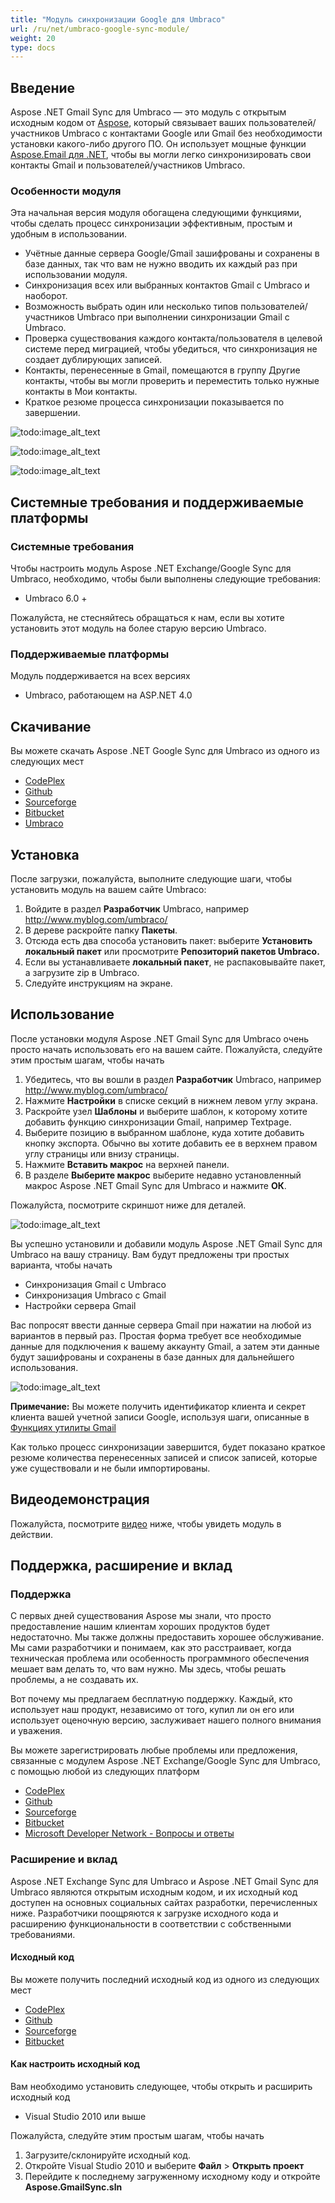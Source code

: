 ```yaml
---
title: "Модуль синхронизации Google для Umbraco"
url: /ru/net/umbraco-google-sync-module/
weight: 20
type: docs
---
```


## **Введение**
Aspose .NET Gmail Sync для Umbraco — это модуль с открытым исходным кодом от [Aspose](http://www.aspose.com/), который связывает ваших пользователей/участников Umbraco с контактами Google или Gmail без необходимости установки какого-либо другого ПО. Он использует мощные функции [Aspose.Email для .NET](http://www.aspose.com/.net/email-component.aspx), чтобы вы могли легко синхронизировать свои контакты Gmail и пользователей/участников Umbraco.
### **Особенности модуля**
Эта начальная версия модуля обогащена следующими функциями, чтобы сделать процесс синхронизации эффективным, простым и удобным в использовании.

- Учётные данные сервера Google/Gmail зашифрованы и сохранены в базе данных, так что вам не нужно вводить их каждый раз при использовании модуля.
- Синхронизация всех или выбранных контактов Gmail с Umbraco и наоборот.
- Возможность выбрать один или несколько типов пользователей/участников Umbraco при выполнении синхронизации Gmail с Umbraco.
- Проверка существования каждого контакта/пользователя в целевой системе перед миграцией, чтобы убедиться, что синхронизация не создает дублирующих записей.
- Контакты, перенесенные в Gmail, помещаются в группу Другие контакты, чтобы вы могли проверить и переместить только нужные контакты в Мои контакты.
- Краткое резюме процесса синхронизации показывается по завершении.

![todo:image_alt_text](http://www.aspose.com/blogs/wp-content/uploads/2014/11/Aspose-.NET-Gmail-Sync-for-Umbraco.png)

![todo:image_alt_text](http://www.aspose.com/blogs/wp-content/uploads/2014/11/Gmail-to-Umbraco-Sync.png)

![todo:image_alt_text](http://www.aspose.com/blogs/wp-content/uploads/2014/11/Umbraco-to-Gmail-Sync.png)
## **Системные требования и поддерживаемые платформы**
### **Системные требования**
Чтобы настроить модуль Aspose .NET Exchange/Google Sync для Umbraco, необходимо, чтобы были выполнены следующие требования:

- Umbraco 6.0 +

Пожалуйста, не стесняйтесь обращаться к нам, если вы хотите установить этот модуль на более старую версию Umbraco.
### **Поддерживаемые платформы**
Модуль поддерживается на всех версиях

- Umbraco, работающем на ASP.NET 4.0
## **Скачивание**
Вы можете скачать Aspose .NET Google Sync для Umbraco из одного из следующих мест

- [CodePlex](https://asposeumbraco.codeplex.com/releases)
- [Github](https://github.com/asposemarketplace/Aspose_for_Umbraco/releases)
- [Sourceforge](https://sourceforge.net/projects/asposeumbraco/files/)
- [Bitbucket](https://bitbucket.org/asposemarketplace/aspose-for-umbraco/downloads)
- [Umbraco](https://our.umbraco.org/projects/website-utilities/sync-umbraco-users-and-members-with-google-contacts-using-aspose-net-gmail-sync-for-umbraco)
## **Установка**
После загрузки, пожалуйста, выполните следующие шаги, чтобы установить модуль на вашем сайте Umbraco:

1. Войдите в раздел **Разработчик** Umbraco, например <http://www.myblog.com/umbraco/>
1. В дереве раскройте папку **Пакеты**.
1. Отсюда есть два способа установить пакет: выберите **Установить локальный пакет** или просмотрите **Репозиторий пакетов Umbraco.**
1. Если вы устанавливаете **локальный пакет**, не распаковывайте пакет, а загрузите zip в Umbraco.
1. Следуйте инструкциям на экране.
## **Использование**
После установки модуля Aspose .NET Gmail Sync для Umbraco очень просто начать использовать его на вашем сайте. Пожалуйста, следуйте этим простым шагам, чтобы начать

1. Убедитесь, что вы вошли в раздел **Разработчик** Umbraco, например <http://www.myblog.com/umbraco/>
1. Нажмите **Настройки** в списке секций в нижнем левом углу экрана.
1. Раскройте узел **Шаблоны** и выберите шаблон, к которому хотите добавить функцию синхронизации Gmail, например Textpage.
1. Выберите позицию в выбранном шаблоне, куда хотите добавить кнопку экспорта. Обычно вы хотите добавить ее в верхнем правом углу страницы или внизу страницы.
1. Нажмите **Вставить макрос** на верхней панели.
1. В разделе **Выберите макрос** выберите недавно установленный макрос Aspose .NET Gmail Sync для Umbraco и нажмите **ОК**.

Пожалуйста, посмотрите скриншот ниже для деталей.

![todo:image_alt_text](http://www.aspose.com/blogs/wp-content/uploads/2014/11/How-to-use-Aspose-.NET-Gmail-Sync-for-Umbraco.png)

Вы успешно установили и добавили модуль Aspose .NET Gmail Sync для Umbraco на вашу страницу. Вам будут предложены три простых варианта, чтобы начать

- Синхронизация Gmail с Umbraco
- Синхронизация Umbraco с Gmail
- Настройки сервера Gmail

Вас попросят ввести данные сервера Gmail при нажатии на любой из вариантов в первый раз. Простая форма требует все необходимые данные для подключения к вашему аккаунту Gmail, а затем эти данные будут зашифрованы и сохранены в базе данных для дальнейшего использования.

![todo:image_alt_text](http://www.aspose.com/blogs/wp-content/uploads/2014/11/Gmail-server-details.png)

**Примечание:** Вы можете получить идентификатор клиента и секрет клиента вашей учетной записи Google, используя шаги, описанные в [Функциях утилиты Gmail](/email/net/gmail-utility-features)

Как только процесс синхронизации завершится, будет показано краткое резюме количества перенесенных записей и список записей, которые уже существовали и не были импортированы.
## **Видеодемонстрация**
Пожалуйста, посмотрите [видео](https://www.youtube.com/watch?v=A3RoXFpge9M) ниже, чтобы увидеть модуль в действии.
## **Поддержка, расширение и вклад**
### **Поддержка**
С первых дней существования Aspose мы знали, что просто предоставление нашим клиентам хороших продуктов будет недостаточно. Мы также должны предоставить хорошее обслуживание. Мы сами разработчики и понимаем, как это расстраивает, когда техническая проблема или особенность программного обеспечения мешает вам делать то, что вам нужно. Мы здесь, чтобы решать проблемы, а не создавать их.

Вот почему мы предлагаем бесплатную поддержку. Каждый, кто использует наш продукт, независимо от того, купил ли он его или использует оценочную версию, заслуживает нашего полного внимания и уважения.

Вы можете зарегистрировать любые проблемы или предложения, связанные с модулем Aspose .NET Exchange/Google Sync для Umbraco, с помощью любой из следующих платформ

- [CodePlex](https://asposeumbraco.codeplex.com/workitem/list/basic)
- [Github](https://github.com/asposemarketplace/Aspose_for_Umbraco/issues)
- [Sourceforge](https://sourceforge.net/p/asposeumbraco/tickets/?source=navbar)
- [Bitbucket](https://bitbucket.org/asposemarketplace/aspose-for-umbraco/issues?status=new&status=open)
- [Microsoft Developer Network - Вопросы и ответы](https://code.msdn.microsoft.com/Sync-Umbraco-Users-and-dc8086fa/view/Discussions#content)
### **Расширение и вклад**
Aspose .NET Exchange Sync для Umbraco и Aspose .NET Gmail Sync для Umbraco являются открытым исходным кодом, и их исходный код доступен на основных социальных сайтах разработки, перечисленных ниже. Разработчики поощряются к загрузке исходного кода и расширению функциональности в соответствии с собственными требованиями.
#### **Исходный код**
Вы можете получить последний исходный код из одного из следующих мест

- [CodePlex](https://asposeumbraco.codeplex.com/SourceControl/latest)
- [Github](https://github.com/asposemarketplace/Aspose_for_Umbraco)
- [Sourceforge](https://sourceforge.net/p/asposeumbraco/code/ci/master/tree/)
- [Bitbucket](https://bitbucket.org/asposemarketplace/aspose-for-umbraco/src)
#### **Как настроить исходный код**
Вам необходимо установить следующее, чтобы открыть и расширить исходный код

- Visual Studio 2010 или выше

Пожалуйста, следуйте этим простым шагам, чтобы начать

1. Загрузите/склонируйте исходный код.
1. Откройте Visual Studio 2010 и выберите **Файл** > **Открыть проект**
1. Перейдите к последнему загруженному исходному коду и откройте **Aspose.GmailSync.sln**